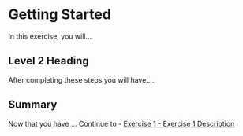 # Getting Started

In this exercise, you will...

## Level 2 Heading

After completing these steps you will have....

## Summary

Now that you have ... 
Continue to - [Exercise 1 - Exercise 1 Description](../ex1/README.md)
